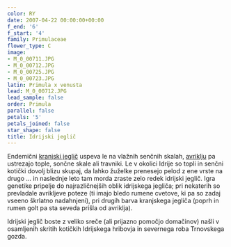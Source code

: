 ```yaml
---
color: RY
date: 2007-04-22 00:00:00+00:00
f_end: '6'
f_start: '4'
family: Primulaceae
flower_type: C
image:
- M_0_00711.JPG
- M_0_00712.JPG
- M_0_00725.JPG
- M_0_00723.JPG
latin: Primula x venusta
lead: M_0_00712.JPG
lead_sample: false
order: Primula
parallel: false
petals: '5'
petals_joined: false
star_shape: false
title: Idrijski jeglič
---
```

Endemični [kranjski jeglič](../primulacarniolica/) uspeva le na vlažnih senčnih skalah, [avriklju](../primulaauricula/) pa ustrezajo tople, sončne skale ali travniki. Le v okolici Idrije so topli in senčni kotički dovolj blizu skupaj, da lahko žuželke prenesejo pelod z ene vrste na drugo \... in naslednje leto tam morda zraste zelo redek idrijski jeglič. Igra genetike pripelje do najrazličnejših oblik idrijskega jegliča; pri nekaterih so prevladale avrikljeve poteze (ti imajo bledo rumene cvetove, ki pa so zadaj vseeno škrlatno nadahnjeni), pri drugih barva kranjskega jegliča (poprh in rumen golt pa sta seveda prišla od avriklja).

Idrijski jeglič boste z veliko sreče (ali prijazno pomočjo domačinov) našli v osamljenih skritih kotičkih Idrijskega hribovja in severnega roba Trnovskega gozda.
